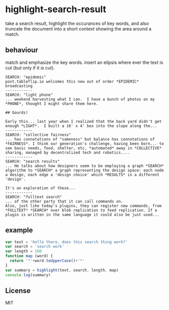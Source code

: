 # highlight-search-result

take a search result, highlight the occurances of key words,
and also truncate the document into a short context showing
the area around a match.

## behaviour

match and emphasize the key words. insert an elipsis where ever the
text is cut (but only if it _is_ cut).

```
SEARCH: "epidemic"
post.tableflip.io welcomes this new out of order *EPIDEMIC* broadcasting
------------
SEARCH: "light phone"
... weekend harvesting what I can.  I have a bunch of photos on my *PHONE*, thought I might share them here.

## Gourds!

Early this... last year when I realized that the back yard didn't get enough *LIGHT*.  I built a 16' x 4' box into the slope along the...
------------
SEARCH: "collective fairness"
... has connotations of "sameness" but balance has connotations of *FAIRNESS*. I think our generation's challenge, having been born... to see basic needs, food, shelter, etc, *automated* away in *COLLECTIVE* sharing, managed by decentralized tech and robotics....
------------
SEARCH: "search results"
... He talks about how designers seem to be employing a graph *SEARCH* algorithm to *SEARCH* a graph representing the design space: each node a design, each edge a 'design choice' which *RESULTS* in a different 'design'.

It's an exploration of these...
------------
SEARCH: "fulltext search"
... of the other party that it can call commands on.
Also, just like today's plugins, they can register new commands, from *FULLTEXT* *SEARCH* over blob replication to feed replication. If a plugin is written in the same language it could also be just used...
```

## example

``` js
var text = 'hello there, does this search thing work?'
var search = 'search work'
var length = 100
function map (word) {
  return '*'+word.toUpperCase()+'*'
}
var summary = highlight(text, search, length, map)
console.log(summary)
```


## License

MIT

